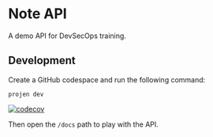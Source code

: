 # Note API

A demo API for DevSecOps training.


## Development

Create a GitHub codespace and run the following command:

```
projen dev
```

[![codecov](https://codecov.io/gh/hs-heilbronn-devsecops-slm/note-api/graph/badge.svg?token=B26ZXLTY8E)](https://codecov.io/gh/hs-heilbronn-devsecops-slm/note-api)


Then open the `/docs` path to play with the API.